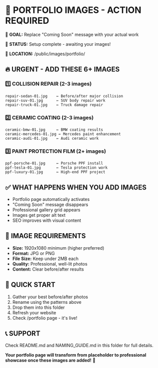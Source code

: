 📸 PORTFOLIO IMAGES - ACTION REQUIRED
=====================================

🎯 **GOAL:** Replace "Coming Soon" message with your actual work

🚨 **STATUS:** Setup complete - awaiting your images!

📂 **LOCATION:** /public/images/portfolio/

## 🔥 URGENT - ADD THESE 6+ IMAGES

### 1️⃣ COLLISION REPAIR (2-3 images)

```
repair-sedan-01.jpg    ← Before/after major collision
repair-suv-01.jpg      ← SUV body repair work  
repair-truck-01.jpg    ← Truck damage repair
```

### 2️⃣ CERAMIC COATING (2-3 images)  

```
ceramic-bmw-01.jpg     ← BMW coating results
ceramic-mercedes-01.jpg ← Mercedes paint enhancement
ceramic-audi-01.jpg    ← Audi ceramic work
```

### 3️⃣ PAINT PROTECTION FILM (2+ images)

```
ppf-porsche-01.jpg     ← Porsche PPF install
ppf-tesla-01.jpg       ← Tesla protection work
ppf-luxury-01.jpg      ← High-end PPF project
```

## ✅ WHAT HAPPENS WHEN YOU ADD IMAGES

- Portfolio page automatically activates
- "Coming Soon" message disappears  
- Professional gallery grid appears
- Images get proper alt text
- SEO improves with visual content

## 🎨 IMAGE REQUIREMENTS

- **Size:** 1920x1080 minimum (higher preferred)
- **Format:** JPG or PNG
- **File Size:** Keep under 2MB each
- **Quality:** Professional, well-lit photos
- **Content:** Clear before/after results

## 🚀 QUICK START

1. Gather your best before/after photos
2. Rename using the patterns above
3. Drop them into this folder
4. Refresh your website
5. Check /portfolio page - it's live!

## 📞 SUPPORT

Check README.md and NAMING_GUIDE.md in this folder for full details.

**Your portfolio page will transform from placeholder to professional showcase once these images are added!** 🎉
